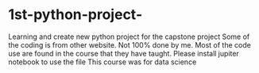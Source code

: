 # 1st-python-project-
Learning and create new python project for the capstone project 
Some of the coding is from other website. Not 100% done by me. 
Most of the code use are found in the course that they have taught.
Please install jupiter notebook to use the file 
This course was for data science 
